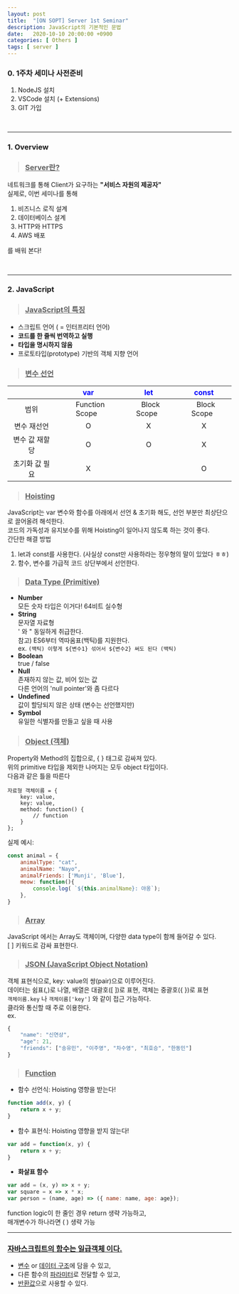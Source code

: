 ```yaml
---
layout: post
title:  "[ON SOPT] Server 1st Seminar"
description: JavaScript의 기본적인 문법
date:   2020-10-10 20:00:00 +0900
categories: [ Others ]
tags: [ server ]
---
```


### 0. 1주차 세미나 사전준비
1. NodeJS 설치
2. VSCode 설치 (+ Extensions)
3. GIT 가입

<br>

------
### 1. Overview

> ### <u>Server란?</u>  

네트워크를 통해 Client가 요구하는 **"서비스 자원의 제공자"**  
실제로, 이번 세미나를 통해  

1. 비즈니스 로직 설계
2. 데이터베이스 설계
3. HTTP와 HTTPS
4. AWS 배포  

를 배워 본다!

<br>

---
### 2. JavaScript
> ### <u>JavaScript의 특징</u>
- 스크립트 언어 ( = 인터프리터 언어)
- **코드를 한 줄씩 번역하고 실행**
- **타입을 명시하지 않음**
- 프로토타입(prototype) 기반의 객체 지향 언어

> ### <u>변수 선언</u>

| | <span style="color:blue">**var**</span> | <span style="color:blue">**let**</span> | <span style="color:blue">**const**</span> |
|:---:|:---:|:---:|:---:|
|범위|&nbsp;&nbsp;Function Scope&nbsp;&nbsp;|&nbsp;&nbsp;Block Scope&nbsp;&nbsp;|&nbsp;&nbsp;Block Scope&nbsp;&nbsp;|
변수 재선언|O|X|X|
변수 값 재할당|O|O|X|
초기화 값 필요|X||O


> ### <u>Hoisting</u>
JavaScript는 var 변수와 함수를 아래에서 선언 & 초기화 해도, 선언 부분만 최상단으로 끌어올려 해석한다.  
코드의 가독성과 유지보수를 위해 Hoisting이 일어나지 않도록 하는 것이 좋다.  
간단한 해결 방법  
1. let과 const를 사용한다. (사실상 const만 사용하라는 정우형의 말이 있었다 ㅎㅎ)
2. 함수, 변수를 가급적 코드 상단부에서 선언한다.

> ### <u>Data Type (Primitive)</u>
- **Number**  
모든 숫자 타입은 이거다! 64비트 실수형
- **String**  
문자열 자료형  
' 와 " 동일하게 취급한다.  
참고) ES6부터 역따옴표(백틱)를 지원한다.  
ex. `(백틱) 이렇게 ${변수1} 섞어서 ${변수2} 써도 된다 (백틱)` 
- **Boolean**  
true / false
- **Null**  
존재하지 않는 값, 비어 있는 값  
다른 언어의 'null pointer'와 좀 다르다
- **Undefined**  
값이 할당되지 않은 상태 (변수는 선언했지만)  
- **Symbol**  
유일한 식별자를 만들고 싶을 때 사용

> ### <u>Object (객체)</u>
Property와 Method의 집합으로, { } 태그로 감싸져 있다.  
위의 primitive 타입을 제외한 나머지는 모두 object 타입이다.  
다음과 같은 틀을 따른다
```
자료형 객체이름 = {
    key: value,
    key: value,
    method: function() {
        // function
    }
};
```
실제 예시:
```javascript
const animal = {
    animalType: "cat",
    animalName: "Nayo",
    animalFriends: ['Munji', 'Blue'],
    meow: function(){
        console.log( `${this.animalName}: 야옹`);
    },
}
```

> ### <u>Array</u>
JavaScript 에서는 Array도 객체이며, 다양한 data type이 함께 들어갈 수 있다.  
[ ] 키워드로 감싸 표현한다.

> ### <u>JSON (JavaScript Object Notation)</u>
객체 표현식으로, key: value의 쌍(pair)으로 이루어진다.  
데이터는 쉼표(,)로 나열, 배열은 대괄호([ ])로 표현, 객체는 중괄호({ })로 표현  
`객체이름.key` 나 `객체이름['key']` 와 같이 접근 가능하다.  
클라와 통신할 때 주로 이용한다.   
ex.
```javascript
{
    "name": "신연상",
    "age": 21,
    "friends": ["송유민", "이주영", "차수영", "최호승", "한동민"]
}
```

> ### <u>Function</u>
- 함수 선언식: Hoisting 영향을 받는다!
```javascript
function add(x, y) {
    return x + y;
}
```
- 함수 표현식: Hoisting 영향을 받지 않는다!
```javascript
var add = function(x, y) {
    return x + y;
}
```
- **화살표 함수**
```javascript
var add = (x, y) => x + y;
var square = x => x * x;
var person = (name, age) => ({ name: name, age: age});
```
function logic이 한 줄인 경우 return 생략 가능하고,  
매개변수가 하나라면 ( ) 생략 가능

---

### <u>자바스크립트의 함수는 **일급객체** 이다.</u>
- <u>변수</u> or <u>데이터 구조</u>에 담을 수 있고,  
- 다른 함수의 <u>파라미터</u>로 전달할 수 있고, 
- <u>반환값</u>으로 사용할 수 있다.